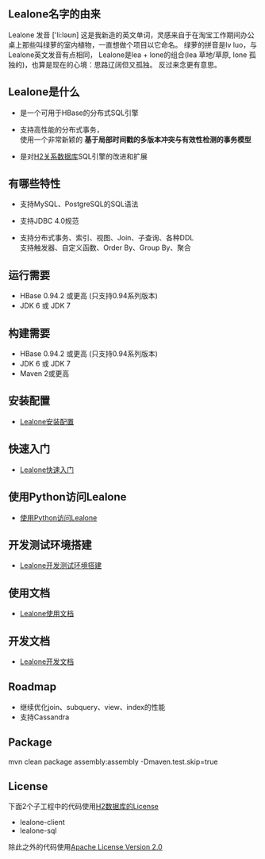 ## Lealone名字的由来

Lealone 发音 ['li:ləʊn]
这是我新造的英文单词，灵感来自于在淘宝工作期间办公桌上那些叫绿萝的室内植物，一直想做个项目以它命名。 
绿萝的拼音是lv luo，与Lealone英文发音有点相同，
Lealone是lea + lone的组合(lea 草地/草原, lone 孤独的)，也算是现在的心境：思路辽阔但又孤独。
反过来念更有意思。

## Lealone是什么

* 是一个可用于HBase的分布式SQL引擎

* 支持高性能的分布式事务，<br>
  使用一个非常新颖的 **基于局部时间戳的多版本冲突与有效性检测的事务模型**

* 是对[H2关系数据库](http://www.h2database.com/html/main.html)SQL引擎的改进和扩展



## 有哪些特性

* 支持MySQL、PostgreSQL的SQL语法

* 支持JDBC 4.0规范

* 支持分布式事务、索引、视图、Join、子查询、各种DDL <br>
  支持触发器、自定义函数、Order By、Group By、聚合


## 运行需要

* HBase 0.94.2 或更高 (只支持0.94系列版本)
* JDK 6 或 JDK 7


## 构建需要

* HBase 0.94.2 或更高 (只支持0.94系列版本)
* JDK 6 或 JDK 7
* Maven 2或更高


## 安装配置

* [Lealone安装配置](https://github.com/codefollower/Lealone/wiki/Lealone%E5%AE%89%E8%A3%85%E9%85%8D%E7%BD%AE)


## 快速入门

* [Lealone快速入门](https://github.com/codefollower/Lealone/wiki/Lealone%E5%BF%AB%E9%80%9F%E5%85%A5%E9%97%A8)


## 使用Python访问Lealone

* [使用Python访问Lealone](https://github.com/codefollower/Lealone/wiki/%E4%BD%BF%E7%94%A8Python%E8%AE%BF%E9%97%AELealone)


## 开发测试环境搭建

* [Lealone开发测试环境搭建](https://github.com/codefollower/Lealone/wiki/Lealone%E5%BC%80%E5%8F%91%E6%B5%8B%E8%AF%95%E7%8E%AF%E5%A2%83%E6%90%AD%E5%BB%BA)


## 使用文档

* [Lealone使用文档](https://github.com/codefollower/Lealone/wiki/Lealone%E4%BD%BF%E7%94%A8%E6%96%87%E6%A1%A3)


## 开发文档

* [Lealone开发文档](https://github.com/codefollower/Lealone/wiki/Lealone%E5%BC%80%E5%8F%91%E6%96%87%E6%A1%A3)


## Roadmap

* 继续优化join、subquery、view、index的性能
* 支持Cassandra

## Package

mvn clean package assembly:assembly -Dmaven.test.skip=true


## License

下面2个子工程中的代码使用[H2数据库的License](http://www.h2database.com/html/license.html)
* lealone-client
* lealone-sql

除此之外的代码使用[Apache License Version 2.0](http://www.apache.org/licenses/LICENSE-2.0)
